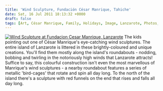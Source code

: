 ```yaml
---
title: 'Wind Sculpture, Fundación César Manrique, Tahiche'
date: Sat, 16 Jul 2011 18:13:32 +0000
draft: false
tags: [Art, César Manrique, Family, Holidays, Image, Lanzarote, Photos, Sculpture, Travel]
---
```


[![Wind Sculpture at Fundacion Cesar Manrique, Lanzarote](http://gerard.interwebworld.co.uk/files/2011/07/manrique-wind-sculpture.jpg)](http://gerard.interwebworld.co.uk/files/2011/07/manrique-wind-sculpture.jpg) The kids pointing out one of César Manrique's eye-catching wind sculptures. The entire island of Lanzarote is littered in these brightly-coloured and unique creations. You'll find them mostly along the island's roundabouts - nodding, bobbing and twirling in the notoriously high winds that Lanzarote attracts! Suffice to say, this colourful construction isn't even the most marvellous of Manrique's wind sculptures - a nearby roundabout features a series of metallic 'bird-cages' that rotate and spin all day long. To the north of the island there's a sculpture with red funnels on the end that rises and falls all day long.